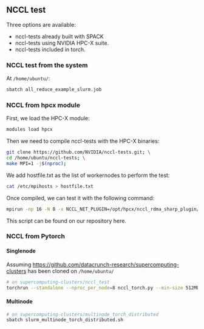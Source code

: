 
## NCCL test

Three options are available:

- nccl-tests already built with SPACK
- nccl-tests using NVIDIA HPC-X suite.
- nccl-tests included in torch.

### NCCL test from the system

At `/home/ubuntu/`:

```bash
sbatch all_reduce_example_slurm.job
```

### NCCL from hpcx module

First, we load the HPC-X module:

```bash
modules load hpcx
```

Then we need to compile nccl-tests with the HPC-X binaries:

```bash
git clone https://github.com/NVIDIA/nccl-tests.git; \
cd /home/ubuntu/nccl-tests; \
make MPI=1 -j$(nproc);
```

We add hostfile.txt as the list of workernodes to perform the test:

```bash
cat /etc/mpihosts > hostfile.txt
```

Once compiled, we can test it with the following command:

```bash
mpirun -np 16 -N 8 -x NCCL_NET_PLUGIN=/opt/hpcx/nccl_rdma_sharp_plugin/lib/libnccl-net.so -hostfile hostfile.txt ./build/all_reduce_perf -b 512M -e 8G -f 2 -g 1
```

This script can be found on our repository here.

### NCCL from Pytorch

#### Singlenode

Assuming https://github.com/datacrunch-research/supercomputing-clusters has been cloned on `/home/ubuntu/`

```bash
# on supercomputing-clusters/nccl_test
torchrun --standalone --nproc_per_node=8 nccl_torch.py --min-size 512MB --max-size 8GB --num-iters 5 --pin-memory --preallocate
```

#### Multinode

```bash
# on supercomputing-clusters/multinode_torch_distributed
sbatch slurm_multinode_torch_distributed.sh
```
